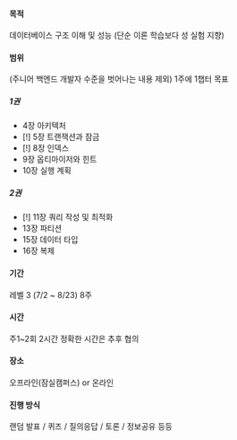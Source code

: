 #### 목적
데이터베이스 구조 이해 및 성능
(단순 이론 학습보다 성 실험 지향)
#### 범위
(주니어 백엔드 개발자 수준을 벗어나는 내용 제외)
1주에 1챕터 목표
##### 1권
- 4장 아키텍처
- [!] 5장 트랜잭션과 잠금
- [!] 8장 인덱스
- 9장 옵티마이저와 힌트
- 10장 실행 계획
##### 2권
- [!] 11장 쿼리 작성 및 최적화
- 13장 파티션
- 15장 데이터 타입
- 16장 복제
#### 기간 
레벨 3 (7/2 ~ 8/23) 8주
#### 시간
주1~2회 2시간
정확한 시간은 추후 협의
#### 장소
오프라인(잠실캠퍼스) or 온라인
#### 진행 방식
랜덤 발표 / 퀴즈 / 질의응답 / 토론 / 정보공유 등등

